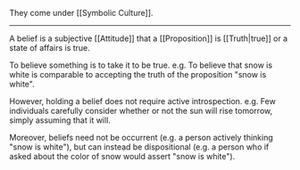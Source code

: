 They come under [[Symbolic Culture]].

---

A belief is a subjective [[Attitude]] that a [[Proposition]] is [[Truth|true]] or a state of affairs is true.

To believe something is to take it to be true. e.g. To believe that snow is white is comparable to accepting the truth of the proposition "snow is white".

However, holding a belief does not require active introspection. e.g. Few individuals carefully consider whether or not the sun will rise tomorrow, simply assuming that it will. 

Moreover, beliefs need not be occurrent (e.g. a person actively thinking "snow is white"), but can instead be dispositional (e.g. a person who if asked about the color of snow would assert "snow is white").